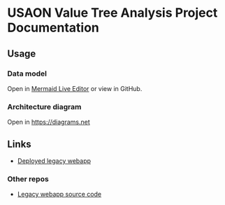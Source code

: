 # USAON Value Tree Analysis Project Documentation

## Usage

### Data model

Open in [Mermaid Live Editor](https://mermaid.live/) or view in GitHub.


### Architecture diagram

Open in https://diagrams.net


## Links

* [Deployed legacy webapp](usaon-vta-legacy.apps.nsidc.org/index.html)


### Other repos

* [Legacy webapp source code](https://github.com/nsidc/usaon-vta-webapp-legacy)

